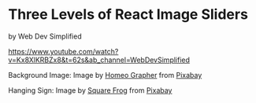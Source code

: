 # Three Levels of React Image Sliders

by Web Dev Simplified

https://www.youtube.com/watch?v=Kx8XlKRBZx8&t=62s&ab_channel=WebDevSimplified



Background Image: Image by <a href="https://pixabay.com/users/homeographer-39677170/?utm_source=link-attribution&utm_medium=referral&utm_campaign=image&utm_content=8277138">Homeo Grapher</a> from <a href="https://pixabay.com//?utm_source=link-attribution&utm_medium=referral&utm_campaign=image&utm_content=8277138">Pixabay</a>



Hanging Sign: Image by <a href="https://pixabay.com/users/squarefrog-9690118/?utm_source=link-attribution&utm_medium=referral&utm_campaign=image&utm_content=4709251">Square Frog</a> from <a href="https://pixabay.com//?utm_source=link-attribution&utm_medium=referral&utm_campaign=image&utm_content=4709251">Pixabay</a>
